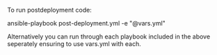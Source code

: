 To run postdeployment code:

ansible-playbook post-deployment.yml -e "@vars.yml"

Alternatively you can run through each playbook included in the above seperately ensuring to use vars.yml with each.
